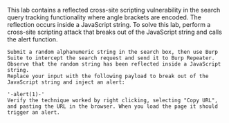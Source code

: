 This lab contains a reflected cross-site scripting vulnerability in the search query tracking functionality where angle brackets are encoded. The reflection occurs inside a JavaScript string. To solve this lab, perform a cross-site scripting attack that breaks out of the JavaScript string and calls the alert function.

	Submit a random alphanumeric string in the search box, then use Burp Suite to intercept the search request and send it to Burp Repeater.
	Observe that the random string has been reflected inside a JavaScript string.
	Replace your input with the following payload to break out of the JavaScript string and inject an alert:

	'-alert(1)-'
	Verify the technique worked by right clicking, selecting "Copy URL", and pasting the URL in the browser. When you load the page it should trigger an alert.